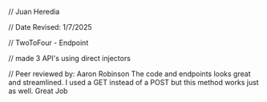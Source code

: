 // Juan Heredia

 // Date Revised: 1/7/2025

 // TwoToFour - Endpoint

 // made 3 API's using direct injectors

// Peer reviewed by:
Aaron Robinson 
The code and endpoints looks great and streamlined. I used a GET instead of a POST but this method works just as well. Great Job